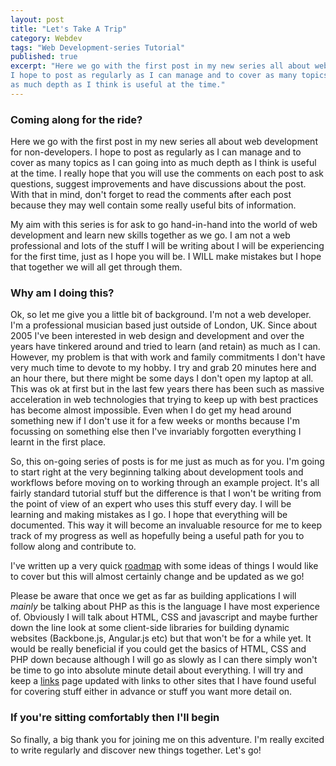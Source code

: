 ```yaml
---
layout: post
title: "Let's Take A Trip"
category: Webdev
tags: "Web Development-series Tutorial"
published: true
excerpt: "Here we go with the first post in my new series all about web development for non-developers. 
I hope to post as regularly as I can manage and to cover as many topics as I can going into
as much depth as I think is useful at the time."
---
```


### Coming along for the ride?

Here we go with the first post in my new series all about web development for non-developers. 
I hope to post as regularly as I can manage and to cover as many topics as I can going into
as much depth as I think is useful at the time. 
I really hope that you will use the comments on each post to ask questions, suggest improvements
and have discussions about the post. With that in mind, don't forget to read the comments after 
each post because they may well contain some really useful bits of information.

My aim with this series is for ask to go hand-in-hand into the world of web development and learn
new skills together as we go. I am not a web professional and lots of the stuff I will be writing 
about I will be experiencing for the first time, just as I hope you will be. I WILL make mistakes
but I hope that together we will all get through them.

### Why am I doing this?

Ok, so let me give you a little bit of background. I'm not a web developer. I'm a professional musician
based just outside of London, UK. Since about 2005 I've been interested in web design and development and
over the years have tinkered around and tried to learn (and retain) as much as I can. However, my problem 
is that with work and family commitments I don't have very much time to devote to my hobby. I try and grab 
20 minutes here and an hour there, but there might be some days I don't open my laptop at all. 
This was ok at first but in the last few years there has been such as massive acceleration in web technologies
that trying to keep up with best practices has become almost impossible. Even when I do get my head around something 
new if I don't use it for a few weeks or months because I'm focussing on something else then I've invariably forgotten
everything I learnt in the first place.

So, this on-going series of posts is for me just as much as for you. I'm going to start right at the very
beginning talking about development tools and workflows before moving on to working through an example project.
It's all fairly standard tutorial stuff but the difference is that I won't be writing from the point of view of 
an expert who uses this stuff every day. I will be learning and making mistakes as I go. I hope that everything will be
documented. This way it will become an invaluable resource for me to keep track of my progress as well as hopefully
being a useful path for you to follow along and contribute to.

I've written up a very quick [roadmap] with some ideas of things I would like to cover but this will almost
certainly change and be updated as we go!

Please be aware that once we get as far as building applications I will *mainly* be talking about PHP as this
is the language I have most experience of. Obviously I will talk about HTML, CSS and javascript and maybe further 
down the line look at some client-side libraries for building dynamic websites (Backbone.js, Angular.js etc) but 
that won't be for a while yet.
It would be really beneficial if you could get the basics of HTML, CSS and PHP down because although I will go
as slowly as I can there simply won't be time to go into absolute minute detail about everything.
I will try and keep a [links] page updated with links to other sites that I have found useful for covering stuff
either in advance or stuff you want more detail on.

### If you're sitting comfortably then I'll begin

So finally, a big thank you for joining me on this adventure. I'm really excited to write regularly and discover
new things together. Let's go!


[roadmap]: http://nicleb.com/roadmap
[links]: http://nicleb.com/links
